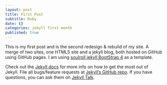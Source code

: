 ```yaml
---
layout: post
title: First Post
subtitle: Ruby
date: {}
categories: jekyll first month
published: true
---
```


This is my first post and is the second redesign & rebuild of my site. A merge of two sites, one HTML5 site and a jekyll blog, both hosted on GitHub using GitHub pages. I am using [soulroll jekyll BootStrap 4](https://github.com/soulroll/jekyll-bootstrap-4) as a template. 

Check out the [Jekyll docs][jekyll-docs] for more info on how to get the most out of Jekyll. File all bugs/feature requests at [Jekyll’s GitHub repo][jekyll-gh]. If you have questions, you can ask them on [Jekyll Talk][jekyll-talk].

[jekyll-docs]: https://jekyllrb.com/docs/home
[jekyll-gh]:   https://github.com/jekyll/jekyll
[jekyll-talk]: https://talk.jekyllrb.com/

